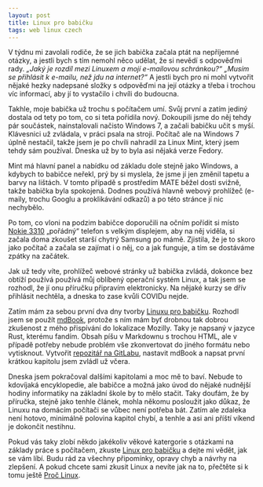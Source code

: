```yaml
---
layout: post
title: Linux pro babičku
tags: web linux czech
---
```


V týdnu mi zavolali rodiče, že se jich babička začala ptát na nepříjemné otázky, a jestli bych s tím nemohl něco udělat, že si nevědí s odpověďmi rady. _&bdquo;Jaký je rozdíl mezi Linuxem a mojí e-mailovou schránkou?&ldquo;_ _&bdquo;Musím se přihlásit k e-mailu, než jdu na internet?&ldquo;_ A jestli bych pro ni mohl vytvořit nějaké hezky nadepsané složky s odpověďmi na její otázky a třeba i trochou víc informací, aby jí to vystačilo i chvíli do budoucna.

Takhle, moje babička už trochu s počítačem umí. Svůj první a zatím jediný dostala od tety po tom, co si teta pořídila nový. Dokoupili jsme do něj tehdy pár součástek, nainstalovali načisto Windows 7, a začali babičku učit s myší. Klávesnici už zvládala, v práci psala na stroji. Počítač ale na Windows 7 úplně nestačil, takže jsem je po chvíli nahradil za Linux Mint, který jsem tehdy sám používal. Dneska už by to byla asi nějaká verze Fedory.

Mint má hlavní panel a nabídku od základu dole stejně jako Windows, a kdybych to babičce neřekl, prý by si myslela, že jsme jí jen změnil tapetu a barvy na lištách. V tomto případě s prostředím MATE běžel dosti svižně, takže babička byla spokojená. Dodnes používá hlavně webový prohlížeč (e-maily, trochu Googlu a proklikávání odkazů) a po této stránce jí nic nechybělo.

Po tom, co vloni na podzim babičce doporučili na očním pořídit si místo [Nokie 3310](https://web.archive.org/web/20210124000000/https://www.nokia.com/phones/cs_cz/nokia-3310) &bdquo;pořádný&ldquo; telefon s velkým displejem, aby na něj viděla, si začala doma zkoušet starší chytrý Samsung po mámě. Zjistila, že je to skoro jako počítač a začala se zajímat i o něj, co a jak funguje, a tím se dostáváme zpátky na začátek.

Jak už tedy víte, prohlížeč webové stránky už babička zvládá, dokonce bez obtíží používá používá můj oblíbený operační systém Linux, a tak jsem se rozhodl, že jí onu příručku připravím elektronicky. Na nějaké kurzy se dřív přihlásit nechtěla, a dneska to zase kvůli COVIDu nejde.

Zatím mám za sebou první dva dny tvorby [Linuxu pro babičku](https://linux-pro-babicku.stanke.cz/). Rozhodl jsem se použít [mdBook](https://rust-lang.github.io/mdBook/), protože s ním mám byť drobnou tak dobrou zkušenost z mého přispívání do lokalizace Mozilly. Taky je napsaný v jazyce Rust, kterému fandím. Obsah píšu v Markdownu s trochou HTML, ale v případě potřeby nebude problém vše zkonvertovat do jiného formátu nebo vytisknout. Vytvořit [repozitář na GitLabu](https://gitlab.com/MikkCZ/linux-pro-babicku), nastavit mdBook a napsat první krátkou kapitolu jsem zvládl už včera.

Dneska jsem pokračoval dalšími kapitolami a moc mě to baví. Nebude to kdovíjaká encyklopedie, ale babičce a možná jako úvod do nějaké nudnější hodiny informatiky na základní škole by to mělo stačit. Taky doufám, že by příručka, stejně jako tenhle článek, mohla někomu posloužit jako důkaz, že Linuxu na domácím počítači se vůbec není potřeba bát. Zatím ale zdaleka není hotovo, minimálně polovina kapitol chybí, a tenhle a asi ani příští víkend je dokončit nestihnu.

Pokud vás taky zlobí někdo jakékoliv věkové katergorie s otázkami na základy práce s počítačem, zkuste [Linux pro babičku](https://linux-pro-babicku.stanke.cz/) a dejte mi vědět, jak se vám líbí. Budu rád za všechny připomínky, opravy chyb a návrhy na zlepšení. A pokud chcete sami zkusit Linux a nevíte jak na to, přečtěte si k tomu ještě [Proč Linux](https://proc.linux.cz/).
